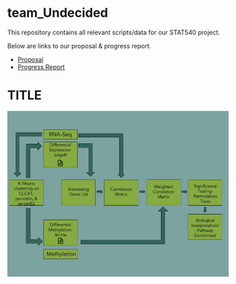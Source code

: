 # team_Undecided

This repository contains all relevant scripts/data for our STAT540 project. 

Below are links to our proposal & progress report. 
* [Proposal](https://github.com/STAT540-UBC/team_Undecided/blob/master/project_proposal.md)
* [Progress Report](https://github.com/STAT540-UBC/team_Undecided/blob/master/progress_report.md)

# TITLE



![pipeline](https://github.com/STAT540-UBC/team_Undecided/blob/master/teamUndecided_Pipeline.jpg "Pipeline")
